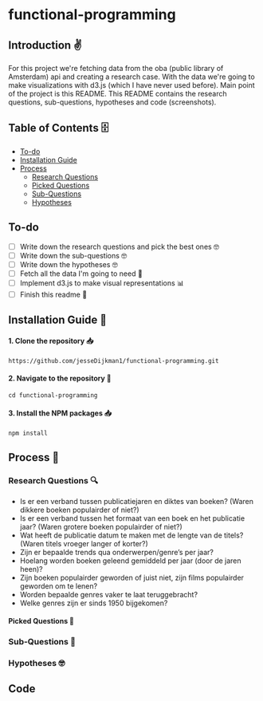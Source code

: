 # functional-programming

## Introduction ✌️
For this project we're fetching data from the oba (public library of Amsterdam) api and creating a research case. With the data we're going to make visualizations with d3.js (which I have never used before). Main point of the project is this README. This README contains the research questions, sub-questions, hypotheses and code (screenshots). 

## Table of Contents 🗄
- [To-do](#to-do)
- [Installation Guide](#installation-guide)
- [Process](#process)
  - [Research Questions](#research-questions)
  - [Picked Questions](#picked-questions)
  - [Sub-Questions](#sub-questions)
  - [Hypotheses](#hypotheses)

## To-do
- [ ] Write down the research questions and pick the best ones 🤓
- [ ] Write down the sub-questions 🤓
- [ ] Write down the hypotheses 🤓
- [ ] Fetch all the data I'm going to need 👐
- [ ] Implement d3.js to make visual representations 📊
- [ ] Finish this readme 👀

## Installation Guide 📖
#### 1. Clone the repository 📥
```
https://github.com/jesseDijkman1/functional-programming.git
```
#### 2. Navigate to the repository 🚗
```
cd functional-programming
```
#### 3. Install the NPM packages 📥
```
npm install
```

## Process 📝

### Research Questions 🔍
- Is er een verband tussen publicatiejaren en diktes van boeken? (Waren dikkere boeken populairder of niet?)
- Is er een verband tussen het formaat van een boek en het publicatie jaar? (Waren grotere boeken populairder of niet?)
- Wat heeft de publicatie datum te maken met de lengte van de titels? (Waren titels vroeger langer of korter?)
- Zijn er bepaalde trends qua onderwerpen/genre’s per jaar?
- Hoelang worden boeken geleend gemiddeld per jaar (door de jaren heen)?
- Zijn boeken populairder geworden of juist niet, zijn films populairder geworden om te lenen?
- Worden bepaalde genres vaker te laat teruggebracht?
- Welke genres zijn er sinds 1950 bijgekomen?

#### Picked Questions 📍

### Sub-Questions 👶
### Hypotheses 🤓

## Code
